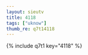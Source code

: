 ```yaml
--- 
layout: sieutv
title: 4118
tags: ["uknow"]
thumb_re: q7t14118
---
```

{% include q7t1 key="4118" %} 
